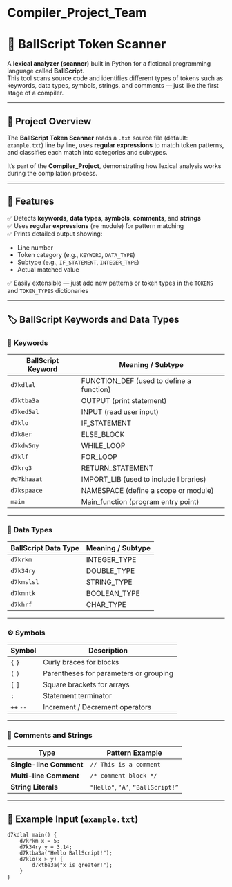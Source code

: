 # Compiler_Project_Team
# 🏀 BallScript Token Scanner

A **lexical analyzer (scanner)** built in Python for a fictional programming language called **BallScript**.  
This tool scans source code and identifies different types of tokens such as keywords, data types, symbols, strings, and comments — just like the first stage of a compiler.

---

## 🚀 Project Overview

The **BallScript Token Scanner** reads a `.txt` source file (default: `example.txt`) line by line, uses **regular expressions** to match token patterns, and classifies each match into categories and subtypes.

It’s part of the **Compiler_Project**, demonstrating how lexical analysis works during the compilation process.

---

## 🧠 Features

✅ Detects **keywords**, **data types**, **symbols**, **comments**, and **strings**  
✅ Uses **regular expressions** (`re` module) for pattern matching  
✅ Prints detailed output showing:
- Line number  
- Token category (e.g., `KEYWORD`, `DATA_TYPE`)  
- Subtype (e.g., `IF_STATEMENT`, `INTEGER_TYPE`)  
- Actual matched value  

✅ Easily extensible — just add new patterns or token types in the `TOKENS` and `TOKEN_TYPES` dictionaries  

---

## 🏷️ BallScript Keywords and Data Types

### 🔑 **Keywords**

| BallScript Keyword | Meaning / Subtype |
|--------------------|-------------------|
| `d7kdlal`          | FUNCTION_DEF (used to define a function) |
| `d7ktba3a`         | OUTPUT (print statement) |
| `d7ked5al`         | INPUT (read user input) |
| `d7klo`            | IF_STATEMENT |
| `d7k8er`           | ELSE_BLOCK |
| `d7kdw5ny`         | WHILE_LOOP |
| `d7klf`            | FOR_LOOP |
| `d7krg3`           | RETURN_STATEMENT |
| `#d7khaaat`        | IMPORT_LIB (used to include libraries) |
| `d7kspaace`        | NAMESPACE (define a scope or module) |
| `main`             | Main_function (program entry point) |

---

### 🧩 **Data Types**

| BallScript Data Type | Meaning / Subtype |
|----------------------|-------------------|
| `d7krkm`             | INTEGER_TYPE |
| `d7k34ry`            | DOUBLE_TYPE |
| `d7kmslsl`           | STRING_TYPE |
| `d7kmntk`            | BOOLEAN_TYPE |
| `d7khrf`             | CHAR_TYPE |

---

### ⚙️ **Symbols**

| Symbol | Description |
|---------|-------------|
| `{` `}` | Curly braces for blocks |
| `(` `)` | Parentheses for parameters or grouping |
| `[` `]` | Square brackets for arrays |
| `;` | Statement terminator |
| `++` `--` | Increment / Decrement operators |

---

### 💬 **Comments and Strings**

| Type | Pattern Example |
|------|------------------|
| **Single-line Comment** | `// This is a comment` |
| **Multi-line Comment**  | `/* comment block */` |
| **String Literals** | `"Hello"`, `‘A’`, `“BallScript!”` |

---

## 🧩 Example Input (`example.txt`)

```ballscript
d7kdlal main() {
    d7krkm x = 5;
    d7k34ry y = 3.14;
    d7ktba3a("Hello BallScript!");
    d7klo(x > y) {
        d7ktba3a("x is greater!");
    }
}
